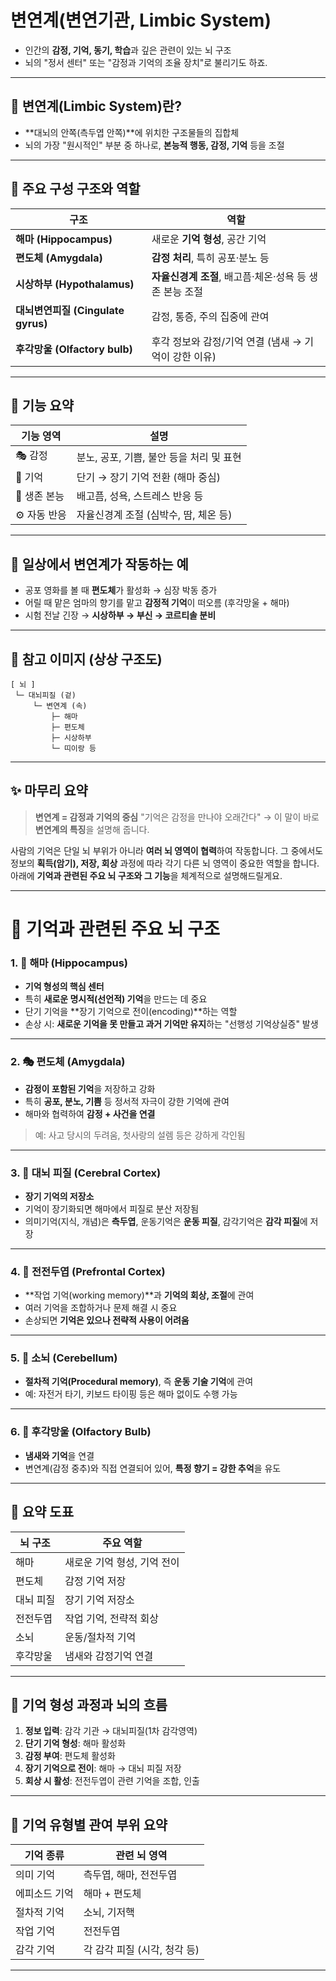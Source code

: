 # 변연계(변연기관, Limbic System)
- 인간의 **감정, 기억, 동기, 학습**과 깊은 관련이 있는 뇌 구조
- 뇌의 "정서 센터" 또는 "감정과 기억의 조율 장치"로 불리기도 하죠.
---

## 🧠 변연계(Limbic System)란?

* \*\*대뇌의 안쪽(측두엽 안쪽)\*\*에 위치한 구조물들의 집합체
* 뇌의 가장 "원시적인" 부분 중 하나로, **본능적 행동, 감정, 기억** 등을 조절

---

## 🔬 주요 구성 구조와 역할

| 구조                           | 역할                                 |
| ---------------------------- | ---------------------------------- |
| **해마 (Hippocampus)**         | 새로운 **기억 형성**, 공간 기억               |
| **편도체 (Amygdala)**           | **감정 처리**, 특히 공포·분노 등              |
| **시상하부 (Hypothalamus)**      | **자율신경계 조절**, 배고픔·체온·성욕 등 생존 본능 조절 |
| **대뇌변연피질 (Cingulate gyrus)** | 감정, 통증, 주의 집중에 관여                  |
| **후각망울 (Olfactory bulb)**    | 후각 정보와 감정/기억 연결 (냄새 → 기억이 강한 이유)   |

---

## 🧪 기능 요약

| 기능 영역    | 설명                        |
| -------- | ------------------------- |
| 🎭 감정    | 분노, 공포, 기쁨, 불안 등을 처리 및 표현 |
| 🧠 기억    | 단기 → 장기 기억 전환 (해마 중심)     |
| 🧬 생존 본능 | 배고픔, 성욕, 스트레스 반응 등        |
| ⚙️ 자동 반응 | 자율신경계 조절 (심박수, 땀, 체온 등)   |

---

## 📌 일상에서 변연계가 작동하는 예

* 공포 영화를 볼 때 **편도체**가 활성화 → 심장 박동 증가
* 어릴 때 맡은 엄마의 향기를 맡고 **감정적 기억**이 떠오름 (후각망울 + 해마)
* 시험 전날 긴장 → **시상하부 → 부신 → 코르티솔 분비**

---

## 🧠 참고 이미지 (상상 구조도)

```
[ 뇌 ]
 └─ 대뇌피질 (겉)
     └─ 변연계 (속)
         ├─ 해마
         ├─ 편도체
         ├─ 시상하부
         └─ 띠이랑 등
```

---

## ✨ 마무리 요약

> **변연계 = 감정과 기억의 중심**
> "기억은 감정을 만나야 오래간다" → 이 말이 바로 **변연계의 특징**을 설명해 줍니다.

사람의 기억은 단일 뇌 부위가 아니라 **여러 뇌 영역이 협력**하여 작동합니다. 그 중에서도 정보의 **획득(암기), 저장, 회상** 과정에 따라 각기 다른 뇌 영역이 중요한 역할을 합니다. 아래에 **기억과 관련된 주요 뇌 구조와 그 기능**을 체계적으로 설명해드릴게요.

---

# 🧠 기억과 관련된 주요 뇌 구조

### 1. 🧩 **해마 (Hippocampus)**

* **기억 형성의 핵심 센터**
* 특히 **새로운 명시적(선언적) 기억**을 만드는 데 중요
* 단기 기억을 \*\*장기 기억으로 전이(encoding)\*\*하는 역할
* 손상 시: **새로운 기억을 못 만들고 과거 기억만 유지**하는 "선행성 기억상실증" 발생

---

### 2. 🎭 **편도체 (Amygdala)**

* **감정이 포함된 기억**을 저장하고 강화
* 특히 **공포, 분노, 기쁨** 등 정서적 자극이 강한 기억에 관여
* 해마와 협력하여 **감정 + 사건을 연결**

> 예: 사고 당시의 두려움, 첫사랑의 설렘 등은 강하게 각인됨

---

### 3. 🧠 **대뇌 피질 (Cerebral Cortex)**

* **장기 기억의 저장소**
* 기억이 장기화되면 해마에서 피질로 분산 저장됨
* 의미기억(지식, 개념)은 **측두엽**, 운동기억은 **운동 피질**, 감각기억은 **감각 피질**에 저장

---

### 4. 🧬 **전전두엽 (Prefrontal Cortex)**

* \*\*작업 기억(working memory)\*\*과 **기억의 회상, 조절**에 관여
* 여러 기억을 조합하거나 문제 해결 시 중요
* 손상되면 **기억은 있으나 전략적 사용이 어려움**

---

### 5. 🧠 **소뇌 (Cerebellum)**

* **절차적 기억(Procedural memory)**, 즉 **운동 기술 기억**에 관여
* 예: 자전거 타기, 키보드 타이핑 등은 해마 없이도 수행 가능

---

### 6. 👃 **후각망울 (Olfactory Bulb)**

* **냄새와 기억**을 연결
* 변연계(감정 중추)와 직접 연결되어 있어, **특정 향기 = 강한 추억**을 유도

---

## 🧠 요약 도표

| 뇌 구조  | 주요 역할            |
| ----- | ---------------- |
| 해마    | 새로운 기억 형성, 기억 전이 |
| 편도체   | 감정 기억 저장         |
| 대뇌 피질 | 장기 기억 저장소        |
| 전전두엽  | 작업 기억, 전략적 회상    |
| 소뇌    | 운동/절차적 기억        |
| 후각망울  | 냄새와 감정기억 연결      |

---

## 🧠 기억 형성 과정과 뇌의 흐름

1. **정보 입력**: 감각 기관 → 대뇌피질(1차 감각영역)
2. **단기 기억 형성**: 해마 활성화
3. **감정 부여**: 편도체 활성화
4. **장기 기억으로 전이**: 해마 → 대뇌 피질 저장
5. **회상 시 활성**: 전전두엽이 관련 기억을 조합, 인출

---

## 🔁 기억 유형별 관여 부위 요약

| 기억 종류   | 관련 뇌 영역            |
| ------- | ------------------ |
| 의미 기억   | 측두엽, 해마, 전전두엽      |
| 에피소드 기억 | 해마 + 편도체           |
| 절차적 기억  | 소뇌, 기저핵            |
| 작업 기억   | 전전두엽               |
| 감각 기억   | 각 감각 피질 (시각, 청각 등) |

---
